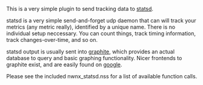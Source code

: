 This is a very simple plugin to send tracking data to [statsd](https://github.com/etsy/statsd/).

statsd is a very simple send-and-forget udp daemon that can will track your metrics (any metric really),
identified by a unique name. There is no individual setup neccessary.
You can count things, track timing information, track changes-over-time, and so on.

statsd output is usually sent into [graphite](http://graphite.wikidot.com/), which provides an actual
database to query and basic graphing functionality. Nicer frontends to graphite exist, and are easily
found on [google](http://dashboarddude.com/blog/2013/01/23/dashboards-for-graphite/).

Please see the included nwnx_statsd.nss for a list of available function calls.
